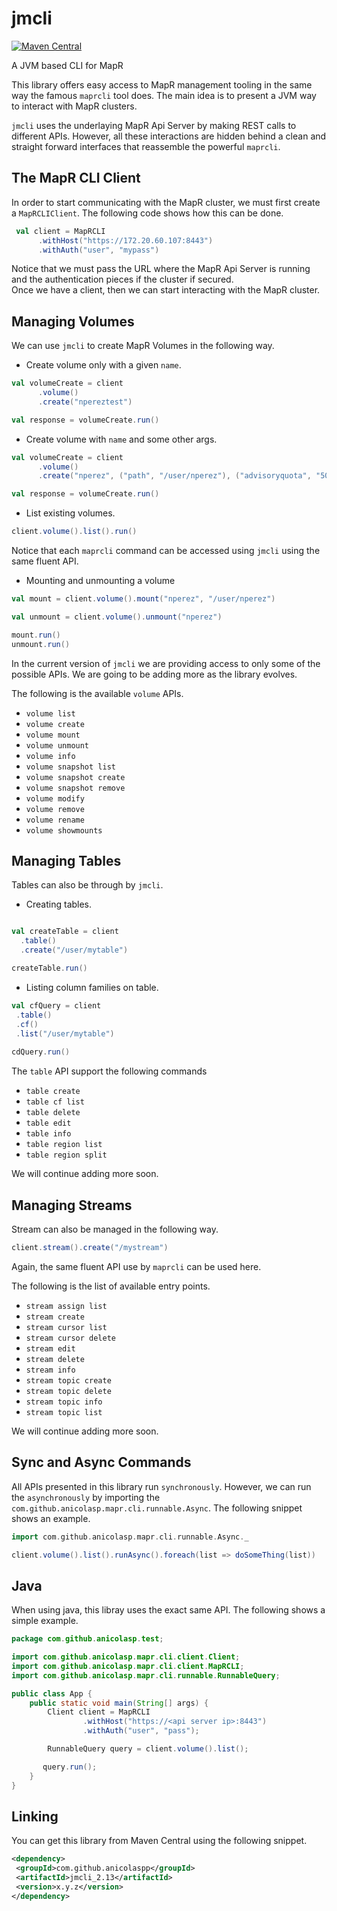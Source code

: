 # jmcli
[![Maven Central](https://maven-badges.herokuapp.com/maven-central/com.github.anicolaspp/jmcli_2.13/badge.svg)](https://maven-badges.herokuapp.com/maven-central/com.github.anicolaspp/jmcli_2.13)

A JVM based CLI for MapR

This library offers easy access to MapR management tooling in the same way the famous `maprcli` tool does. The main idea is to present a JVM way to interact with MapR clusters. 

`jmcli` uses the underlaying MapR Api Server by making REST calls to different APIs. However, all these interactions are hidden behind a clean and straight forward interfaces that reassemble the powerful `maprcli`. 

## The MapR CLI Client

In order to start communicating with the MapR cluster, we must first create a `MapRCLIClient`. The following code shows how this can be done. 

```scala
 val client = MapRCLI
      .withHost("https://172.20.60.107:8443")
      .withAuth("user", "mypass")
```

Notice that we must pass the URL where the MapR Api Server is running and the authentication pieces if the cluster if secured.  
Once we have a client, then we can start interacting with the MapR cluster.

## Managing Volumes

We can use `jmcli` to create MapR Volumes in the following way. 

- Create volume only with a given `name`.

```scala      
val volumeCreate = client
      .volume()
      .create("npereztest")

val response = volumeCreate.run()      
```

- Create volume with `name` and some other args. 

```scala
val volumeCreate = client
      .volume()
      .create("nperez", ("path", "/user/nperez"), ("advisoryquota", "500G"), ("topology", "/data/ssd"))

val response = volumeCreate.run()   
```

- List existing volumes.

```scala
client.volume().list().run()
```

Notice that each `maprcli` command can be accessed using `jmcli` using the same fluent API. 

- Mounting and unmounting a volume

```scala
val mount = client.volume().mount("nperez", "/user/nperez")

val unmount = client.volume().unmount("nperez")

mount.run()
unmount.run()
```              

In the current version of `jmcli` we are providing access to only some of the possible APIs. We are going to be adding more as the library evolves. 

The following is the available `volume` APIs.

- `volume list`
- `volume create`
- `volume mount`
- `volume unmount`
- `volume info`
- `volume snapshot list`
- `volume snapshot create`
- `volume snapshot remove`
- `volume modify`
- `volume remove`
- `volume rename`
- `volume showmounts`

## Managing Tables

Tables can also be through by `jmcli`.

- Creating tables.

```scala

val createTable = client
  .table()
  .create("/user/mytable")

createTable.run()
```

- Listing column families on table.

```scala
val cfQuery = client
 .table()
 .cf()
 .list("/user/mytable")
 
cdQuery.run()
```
The `table` API support the following commands

- `table create`
- `table cf list`
- `table delete`
- `table edit`
- `table info`
- `table region list`
- `table region split`

We will continue adding more soon. 

## Managing Streams

Stream can also be managed in the following way. 

```scala
client.stream().create("/mystream")
```
Again, the same fluent API use by `maprcli` can be used here. 

The following is the list of available entry points. 

- `stream assign list`
- `stream create`
- `stream cursor list`
- `stream cursor delete`
- `stream edit`
- `stream delete`
- `stream info`
- `stream topic create`
- `stream topic delete`
- `stream topic info`
- `stream topic list`

We will continue adding more soon. 

## Sync and Async Commands 

All APIs presented in this library run `synchronously`. However, we can run the `asynchronously` by importing the `com.github.anicolasp.mapr.cli.runnable.Async`. The following snippet shows an example. 

```scala
import com.github.anicolasp.mapr.cli.runnable.Async._

client.volume().list().runAsync().foreach(list => doSomeThing(list))
```

## Java 

When using java, this libray uses the exact same API. The following shows a simple example. 

```java 
package com.github.anicolasp.test;

import com.github.anicolasp.mapr.cli.client.Client;
import com.github.anicolasp.mapr.cli.client.MapRCLI;
import com.github.anicolasp.mapr.cli.runnable.RunnableQuery;

public class App {
    public static void main(String[] args) {
        Client client = MapRCLI
                .withHost("https://<api server ip>:8443")
                .withAuth("user", "pass");

        RunnableQuery query = client.volume().list();

       query.run();
    }
}
```

## Linking

You can get this library from Maven Central using the following snippet.

```xml
<dependency>
 <groupId>com.github.anicolaspp</groupId>
 <artifactId>jmcli_2.13</artifactId>
 <version>x.y.z</version>
</dependency>
```
